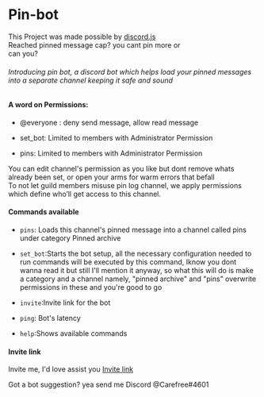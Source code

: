 # Pin-bot
This Project was made possible by [discord.js](https://discord.js.org/#/)<br>
Reached pinned message cap? you cant pin more or<br>
can you?<br>
###### Introducing pin bot, a discord bot which helps load your pinned messages into a separate channel keeping it safe and sound
#### A word on Permissions:

- @everyone : deny send message, allow read message<br>

- set_bot: Limited to members with Administrator Permission<br>

- pins: Limited to members with Administrator Permission<br>

You can edit channel's permission as you like but dont remove whats already been set, or open your 
arms for warm errors that befall<br>
To not let guild members misuse pin log channel, we apply permissions which define who’ll get access to this channel. 

#### Commands available

- ``pins``: Loads this channel's pinned message into a channel called pins under category Pinned archive

- ``set_bot``:Starts the bot setup, all the necessary configuration needed to run commands will be executed by this command, Iknow you dont wanna read it but still I'll mention it anyway, so what this will do is make a category and a channel namely, "pinned archive" and "pins" overwrite permissions in these and you're good to go

- ``invite``:Invite link for the bot

- ``ping``: Bot's latency

- ``help``:Shows available commands


#### Invite link
Invite me, I'd love assist you [Invite link](https://discordapp.com/api/oauth2/authorize?client_id=558284533326413836&permissions=470150257&scope=bot)<br>

Got a bot suggestion? yea send me Discord @Carefree#4601